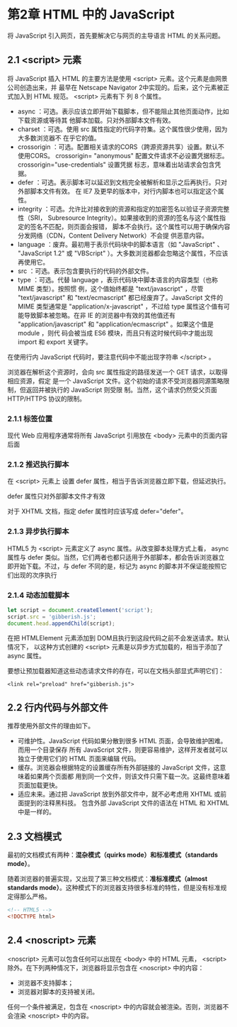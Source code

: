 # 第2章 HTML 中的 JavaScript

将 JavaScript 引入网页，首先要解决它与网页的主导语言 HTML 的关系问题。

## 2.1  &lt;script&gt; 元素
将 JavaScript 插入 HTML 的主要方法是使用 &lt;script&gt; 元素。这个元素是由网景公司创造出来，并
最早在 Netscape Navigator 2中实现的。后来，这个元素被正式加入到 HTML 规范。 &lt;script&gt; 元素有下
列 8 个属性。
- async ：可选。表示应该立即开始下载脚本，但不能阻止其他页面动作，比如下载资源或等待其
他脚本加载。只对外部脚本文件有效。
- charset ：可选。使用 src 属性指定的代码字符集。这个属性很少使用，因为大多数浏览器不
在乎它的值。
- crossorigin ：可选。配置相关请求的CORS（跨源资源共享）设置。默认不使用CORS。 crossorigin=
"anonymous" 配置文件请求不必设置凭据标志。 crossorigin="use-credentials" 设置凭据
标志，意味着出站请求会包含凭据。
- defer ：可选。表示脚本可以延迟到文档完全被解析和显示之后再执行。只对外部脚本文件有效。
在 IE7 及更早的版本中，对行内脚本也可以指定这个属性。
- integrity ：可选。允许比对接收到的资源和指定的加密签名以验证子资源完整性（SRI，
Subresource Integrity）。如果接收到的资源的签名与这个属性指定的签名不匹配，则页面会报错，
脚本不会执行。这个属性可以用于确保内容分发网络（CDN，Content Delivery Network）不会提
供恶意内容。
- language ：废弃。最初用于表示代码块中的脚本语言（如 "JavaScript" 、 "JavaScript 1.2"
或 "VBScript" ）。大多数浏览器都会忽略这个属性，不应该再使用它。
- src ：可选。表示包含要执行的代码的外部文件。
- type ：可选。代替 language ，表示代码块中脚本语言的内容类型（也称 MIME 类型）。按照惯
例，这个值始终都是 "text/javascript" ，尽管 "text/javascript" 和 "text/ecmascript"
都已经废弃了。JavaScript 文件的 MIME 类型通常是 "application/x-javascript" ，不过给
type 属性这个值有可能导致脚本被忽略。在非 IE 的浏览器中有效的其他值还有
"application/javascript" 和 "application/ecmascript" 。如果这个值是 module ，则代
码会被当成 ES6 模块，而且只有这时候代码中才能出现 import 和 export 关键字。

在使用行内 JavaScript 代码时，要注意代码中不能出现字符串 &lt;/script&gt; 。

浏览器在解析这个资源时，会向 src 属性指定的路径发送一个 GET 请求，以取得相应资源，假定
是一个 JavaScript 文件。这个初始的请求不受浏览器同源策略限制，但返回并被执行的 JavaScript 则受限
制。当然，这个请求仍然受父页面 HTTP/HTTPS 协议的限制。

### 2.1.1 标签位置
现代 Web 应用程序通常将所有 JavaScript 引用放在 &lt;body&gt; 元素中的页面内容后面

### 2.1.2 推迟执行脚本
在 &lt;script&gt; 元素上
设置 defer 属性，相当于告诉浏览器立即下载，但延迟执行。

 defer 属性只对外部脚本文件才有效

 对于 XHTML 文档，指定 defer 属性时应该写成 defer="defer"。

 ### 2.1.3 异步执行脚本
 HTML5 为 &lt;script&gt; 元素定义了 async 属性。从改变脚本处理方式上看， async 属性与 defer 类似。当然，它们两者也都只适用于外部脚本，都会告诉浏览器立即开始下载。不过，与 defer 不同的是，标记为 async 的脚本并不保证能按照它们出现的次序执行

### 2.1.4 动态加载脚本
```javascript
let script = document.createElement('script');
script.src = 'gibberish.js';
document.head.appendChild(script);
```
在把 HTMLElement 元素添加到 DOM且执行到这段代码之前不会发送请求。默认情况下，
以这种方式创建的 &lt;script&gt; 元素是以异步方式加载的，相当于添加了 async 属性。

要想让预加载器知道这些动态请求文件的存在，可以在文档头部显式声明它们：

`<link rel="preload" href="gibberish.js">`

## 2.2 行内代码与外部文件
推荐使用外部文件的理由如下。
- 可维护性。JavaScript 代码如果分散到很多 HTML 页面，会导致维护困难。而用一个目录保存
所有 JavaScript 文件，则更容易维护，这样开发者就可以独立于使用它们的 HTML 页面来编辑
代码。
- 缓存。浏览器会根据特定的设置缓存所有外部链接的 JavaScript 文件，这意味着如果两个页面都
用到同一个文件，则该文件只需下载一次。这最终意味着页面加载更快。
- 适应未来。通过把 JavaScript 放到外部文件中，就不必考虑用 XHTML 或前面提到的注释黑科技。
包含外部 JavaScript 文件的语法在 HTML 和 XHTML 中是一样的。

## 2.3 文档模式
最初的文档模式有两种：**混杂模式（quirks mode）**和**标准模式（standards mode）**。

随着浏览器的普遍实现，又出现了第三种文档模式：**准标准模式（almost standards mode）**。这种模式下的浏览器支持很多标准的特性，但是没有标准规定得那么严格。

```html
<!-- HTML5 -->
<!DOCTYPE html>
```

## 2.4  &lt;noscript&gt; 元素
&lt;noscript&gt; 元素可以包含任何可以出现在 &lt;body&gt; 中的 HTML 元素， &lt;script&gt; 除外。在下列两种情况下，浏览器将显示包含在 &lt;noscript&gt; 中的内容：
- 浏览器不支持脚本；
- 浏览器对脚本的支持被关闭。

任何一个条件被满足，包含在 &lt;noscript&gt; 中的内容就会被渲染。否则，浏览器不会渲染 &lt;noscript&gt; 中的内容。